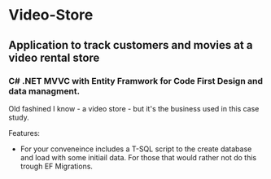 # Video-Store
## Application to track customers and movies at a video rental store

### C# .NET MVVC with Entity Framwork for Code First Design and data managment.

Old fashined I know  - a video store - but it's the business used in this case study.

Features:
* For your conveneince includes a T-SQL script to the create database and load with some initiail data. For those that would rather not do this trough EF Migrations.

